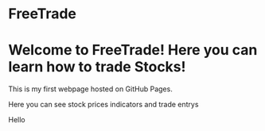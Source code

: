 # FreeTrade
<!-- <!-- <html lang="en"> -->
<head>
    <meta charset="UTF-8">
    <meta name="viewport" content="width=device-width, initial-scale=1.0">
    <title>My Website</title>
</head>
<body>
    <h1>Welcome to FreeTrade! Here you can learn how to trade Stocks!</h1>
    <p>This is my first webpage hosted on GitHub Pages.</p>
    <p>Here you can see stock prices indicators and trade entrys</p>
    <p>Hello</p>
</body>